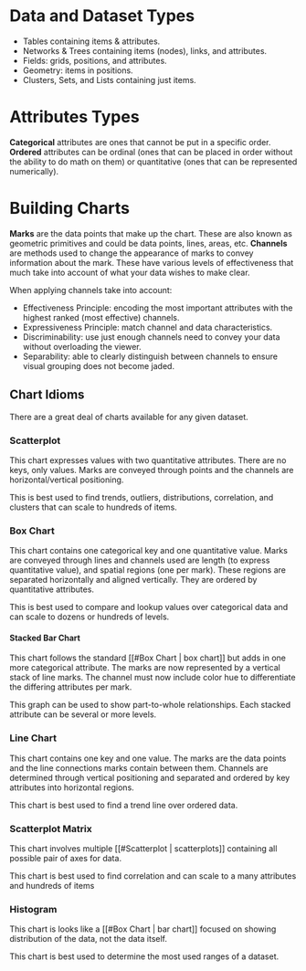# Data and Dataset Types
* Tables containing items & attributes.
* Networks & Trees containing items (nodes), links, and attributes.
* Fields: grids, positions, and attributes.
* Geometry: items in positions.
* Clusters, Sets, and Lists containing just items.
# Attributes Types
**Categorical** attributes are ones that cannot be put in a specific order. **Ordered** attributes can be ordinal (ones that can be placed in order without the ability to do math on them) or quantitative (ones that can be represented numerically).
# Building Charts
**Marks** are the data points that make up the chart. These are also known as geometric primitives and could be data points, lines, areas, etc. **Channels** are methods used to change the appearance of marks to convey information about the mark. These have various levels of effectiveness that much take into account of what your data wishes to make clear.

When applying channels take into account:
* Effectiveness Principle: encoding the most important attributes with the highest ranked (most effective) channels.
* Expressiveness Principle: match channel and data characteristics.
* Discriminability: use just enough channels need to convey your data without overloading the viewer.
* Separability: able to clearly distinguish between channels to ensure visual grouping does not become jaded.
## Chart Idioms
There are a great deal of charts available for any given dataset.
### Scatterplot
This chart expresses values with two quantitative attributes. There are no keys, only values. Marks are conveyed through points and the channels are horizontal/vertical positioning.

This is best used to find trends, outliers, distributions, correlation, and clusters that can scale to hundreds of items.
### Box Chart
This chart contains one categorical key and one quantitative value. Marks are conveyed through lines and channels used are length (to express quantitative value), and spatial regions (one per mark). These regions are separated horizontally and aligned vertically. They are ordered by quantitative attributes.

This is best used to compare and lookup values over categorical data and can scale to dozens or hundreds of levels.
#### Stacked Bar Chart
This chart follows the standard [[#Box Chart | box chart]] but adds in one more categorical attribute. The marks are now represented by a vertical stack of line marks. The channel must now include color hue to differentiate the differing attributes per mark.

This graph can be used to show part-to-whole relationships. Each stacked attribute can be several or more levels.
### Line Chart
This chart contains one key and one value. The marks are the data points and the line connections marks contain between them. Channels are determined through vertical positioning and separated and ordered by key attributes into horizontal regions.

This chart is best used to find a trend line over ordered data.
### Scatterplot Matrix
This chart involves multiple [[#Scatterplot | scatterplots]] containing all possible pair of axes for data.

This chart is best used to find correlation and can scale to a many attributes and hundreds of items
### Histogram
This chart is looks like a [[#Box Chart | bar chart]] focused on showing distribution of the data, not the data itself.

This chart is best used to determine the most used ranges of a dataset.